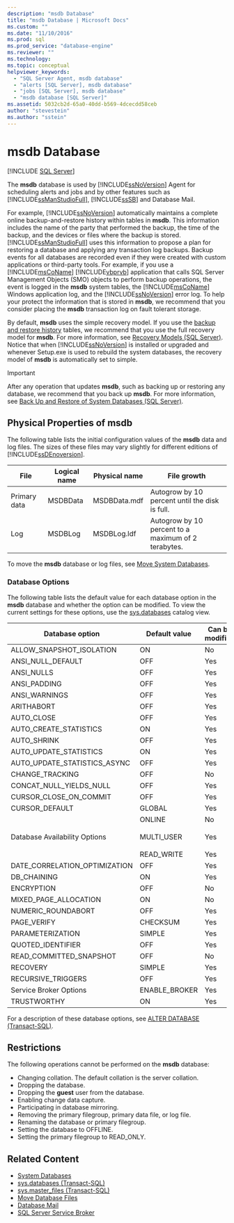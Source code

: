 ```yaml
---
description: "msdb Database"
title: "msdb Database | Microsoft Docs"
ms.custom: ""
ms.date: "11/10/2016"
ms.prod: sql
ms.prod_service: "database-engine"
ms.reviewer: ""
ms.technology: 
ms.topic: conceptual
helpviewer_keywords: 
  - "SQL Server Agent, msdb database"
  - "alerts [SQL Server], msdb database"
  - "jobs [SQL Server], msdb database"
  - "msdb database [SQL Server]"
ms.assetid: 5032cb2d-65a0-40dd-b569-4dcecdd58ceb
author: "stevestein"
ms.author: "sstein"
---
```

# msdb Database
 [!INCLUDE [SQL Server](../../includes/applies-to-version/sqlserver.md)]

  The **msdb** database is used by [!INCLUDE[ssNoVersion](../../includes/ssnoversion-md.md)] Agent for scheduling alerts and jobs and by other features such as [!INCLUDE[ssManStudioFull](../../includes/ssmanstudiofull-md.md)], [!INCLUDE[ssSB](../../includes/sssb-md.md)] and Database Mail.  
  
 For example, [!INCLUDE[ssNoVersion](../../includes/ssnoversion-md.md)] automatically maintains a complete online backup-and-restore history within tables in **msdb**. This information includes the name of the party that performed the backup, the time of the backup, and the devices or files where the backup is stored. [!INCLUDE[ssManStudioFull](../../includes/ssmanstudiofull-md.md)] uses this information to propose a plan for restoring a database and applying any transaction log backups. Backup events for all databases are recorded even if they were created with custom applications or third-party tools. For example, if you use a [!INCLUDE[msCoName](../../includes/msconame-md.md)] [!INCLUDE[vbprvb](../../includes/vbprvb-md.md)] application that calls SQL Server Management Objects (SMO) objects to perform backup operations, the event is logged in the **msdb** system tables, the [!INCLUDE[msCoName](../../includes/msconame-md.md)] Windows application log, and the [!INCLUDE[ssNoVersion](../../includes/ssnoversion-md.md)] error log. To help your protect the information that is stored in **msdb**, we recommend that you consider placing the **msdb** transaction log on fault tolerant storage.  
  
 By default, **msdb** uses the simple recovery model. If you use the [backup and restore history](../../relational-databases/backup-restore/backup-history-and-header-information-sql-server.md) tables, we recommend that you use the full recovery model for **msdb**. For more information, see [Recovery Models &#40;SQL Server&#41;](../../relational-databases/backup-restore/recovery-models-sql-server.md). Notice that when [!INCLUDE[ssNoVersion](../../includes/ssnoversion-md.md)] is installed or upgraded and whenever Setup.exe is used to rebuild the system databases, the recovery model of **msdb** is automatically set to simple.  
  
> [!IMPORTANT]  
>  After any operation that updates **msdb**, such as backing up or restoring any database, we recommend that you back up **msdb**. For more information, see [Back Up and Restore of System Databases &#40;SQL Server&#41;](../../relational-databases/backup-restore/back-up-and-restore-of-system-databases-sql-server.md).  
  
## Physical Properties of msdb  
 The following table lists the initial configuration values of the **msdb** data and log files. The sizes of these files may vary slightly for different editions of [!INCLUDE[ssDEnoversion](../../includes/ssdenoversion-md.md)].  
  
|File|Logical name|Physical name|File growth|  
|----------|------------------|-------------------|-----------------|  
|Primary data|MSDBData|MSDBData.mdf|Autogrow by 10 percent until the disk is full.|  
|Log|MSDBLog|MSDBLog.ldf|Autogrow by 10 percent to a maximum of 2 terabytes.|  
  
 To move the **msdb** database or log files, see [Move System Databases](../../relational-databases/databases/move-system-databases.md).  
  
### Database Options  
 The following table lists the default value for each database option in the **msdb** database and whether the option can be modified. To view the current settings for these options, use the [sys.databases](../../relational-databases/system-catalog-views/sys-databases-transact-sql.md) catalog view.  
  
|Database option|Default value|Can be modified|  
|---------------------|-------------------|---------------------|  
|ALLOW_SNAPSHOT_ISOLATION|ON|No|  
|ANSI_NULL_DEFAULT|OFF|Yes|  
|ANSI_NULLS|OFF|Yes|  
|ANSI_PADDING|OFF|Yes|  
|ANSI_WARNINGS|OFF|Yes|  
|ARITHABORT|OFF|Yes|  
|AUTO_CLOSE|OFF|Yes|  
|AUTO_CREATE_STATISTICS|ON|Yes|  
|AUTO_SHRINK|OFF|Yes|  
|AUTO_UPDATE_STATISTICS|ON|Yes|  
|AUTO_UPDATE_STATISTICS_ASYNC|OFF|Yes|  
|CHANGE_TRACKING|OFF|No|  
|CONCAT_NULL_YIELDS_NULL|OFF|Yes|  
|CURSOR_CLOSE_ON_COMMIT|OFF|Yes|  
|CURSOR_DEFAULT|GLOBAL|Yes|  
|Database Availability Options|ONLINE<br /><br /> MULTI_USER<br /><br /> READ_WRITE|No<br /><br /> Yes<br /><br /> Yes|  
|DATE_CORRELATION_OPTIMIZATION|OFF|Yes|  
|DB_CHAINING|ON|Yes|  
|ENCRYPTION|OFF|No|  
|MIXED_PAGE_ALLOCATION|ON|No|  
|NUMERIC_ROUNDABORT|OFF|Yes|  
|PAGE_VERIFY|CHECKSUM|Yes|  
|PARAMETERIZATION|SIMPLE|Yes|  
|QUOTED_IDENTIFIER|OFF|Yes|  
|READ_COMMITTED_SNAPSHOT|OFF|No|  
|RECOVERY|SIMPLE|Yes|  
|RECURSIVE_TRIGGERS|OFF|Yes|  
|Service Broker Options|ENABLE_BROKER|Yes|  
|TRUSTWORTHY|ON|Yes|  
  
 For a description of these database options, see [ALTER DATABASE &#40;Transact-SQL&#41;](../../t-sql/statements/alter-database-transact-sql.md).  
  
## Restrictions  
 The following operations cannot be performed on the **msdb** database:  
  
-   Changing collation. The default collation is the server collation.  
-   Dropping the database.  
-   Dropping the **guest** user from the database.  
-   Enabling change data capture.  
-   Participating in database mirroring.  
-   Removing the primary filegroup, primary data file, or log file.  
-   Renaming the database or primary filegroup.  
-   Setting the database to OFFLINE.  
-   Setting the primary filegroup to READ_ONLY.  
  
## Related Content  
- [System Databases](../../relational-databases/databases/system-databases.md)  
- [sys.databases &#40;Transact-SQL&#41;](../../relational-databases/system-catalog-views/sys-databases-transact-sql.md)  
- [sys.master_files &#40;Transact-SQL&#41;](../../relational-databases/system-catalog-views/sys-master-files-transact-sql.md)  
- [Move Database Files](../../relational-databases/databases/move-database-files.md)  
- [Database Mail](../../relational-databases/database-mail/database-mail.md)  
- [SQL Server Service Broker](../../database-engine/configure-windows/sql-server-service-broker.md)  
  
  
